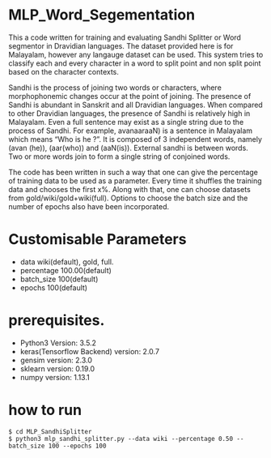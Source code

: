 # MLP_Word_Segementation
This a code written for training and evaluating Sandhi Splitter or Word segmentor in Dravidian languages. The dataset provided here is for Malayalam, however any langauge dataset can be used. This system tries to classify each and every character in a word to split point and non split point based on the character contexts.

Sandhi is the process of joining two words
or characters, where morphophonemic changes
occur at the point of joining. The presence of
Sandhi is abundant in Sanskrit and all Dravidian
languages. When compared to other Dravidian
languages, the presence of Sandhi is relatively
high in Malayalam. Even a full sentence may
exist as a single string due to the process of
Sandhi. For example, avanaaraaN)
is a sentence in Malayalam which means “Who
is he ?”. It is composed of 3 independent words,
namely (avan (he)), (aar(who)) and
(aaN(is)). External sandhi is between words.
Two or more words join to form a single string of
conjoined words.

The code has been written in such a way that one can give the percentage of training data to be used as a parameter. Every time it shuffles the training data and chooses the first x%. Along with that, one can choose datasets from gold/wiki/gold+wiki(full). Options to choose the batch size and the number of epochs also have been incorporated.

# Customisable Parameters

 - data wiki(default), gold, full.
 - percentage 100.00(default)
 - batch_size 100(default)
 - epochs 100(default)

# prerequisites.

* Python3 Version: 3.5.2
* keras(Tensorflow Backend) version: 2.0.7
* gensim version: 2.3.0
* sklearn version: 0.19.0
* numpy version: 1.13.1

# how to run
```
$ cd MLP_SandhiSplitter 
$ python3 mlp_sandhi_splitter.py --data wiki --percentage 0.50 --batch_size 100 --epochs 100
```
